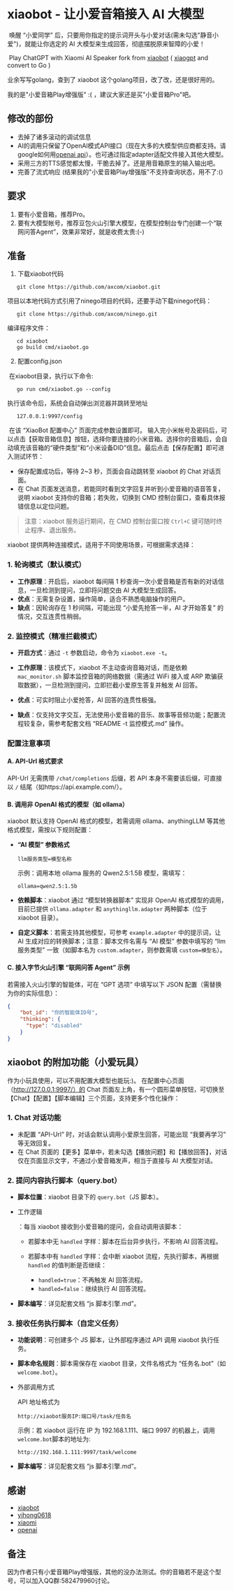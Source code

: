 # xiaobot - 让小爱音箱接入 AI 大模型

​	唤醒 “小爱同学” 后，只要用你指定的提示词开头与小爱对话(需未勾选"静音小爱")，就能让你选定的 AI 大模型来生成回答，彻底摆脱原来智障的小爱！

​	Play ChatGPT with Xiaomi AI Speaker fork from [xiaobot](https://github.com/longbai/xiaobot) ( [xiaogpt](https://github.com/yihong0618/xiaogpt) and convert to Go )

业余写写golang，查到了 xiaobot 这个golang项目，改了改，还是很好用的。

我的是"小爱音箱Play增强版" :( ，建议大家还是买"小爱音箱Pro"吧。

## 修改的部份

- 去掉了诸多滚动的调试信息
- AI的调用只保留了OpenAI模式API接口（现在大多的大模型供应商都支持。请google如何用[openai api](https://platform.openai.com/account/api-keys)）。也可通过指定adapter适配文件接入其他大模型。
- 采用三方的TTS感觉都太慢，干脆去掉了。还是用音箱原生的输入输出吧。
- 完善了流式响应 (结果我的"小爱音箱Play增强版"不支持查询状态，用不了:()

## 要求

1. 要有小爱音箱，推荐Pro。
2. 要有大模型帐号，推荐豆包火山引擎大模型，在模型控制台专门创建一个“联网问答Agent”，效果非常好，就是收费太贵:(-)

## 准备

1. 下载xiaobot代码
```
   git clone https://github.com/axcom/xiaobot.git
```
项目以本地代码方式引用了ninego项目的代码，还要手动下载ninego代码：
```
   git clone https://github.com/axcom/ninego.git
```
编译程序文件：
```
   cd xiaobot
   go build cmd/xiaobot.go
```

2. 配置config.json

​	在xiaobot目录，执行以下命令:

```
   go run cmd/xiaobot.go --config
```
   执行该命令后，系统会自动弹出浏览器并跳转至地址

```
   127.0.0.1:9997/config
```

​	在该 “XiaoBot 配置中心” 页面完成参数设置即可。
​	输入完小米帐号及密码后，可以点击【获取音箱信息】按钮，选择你要连接的小米音箱。选择你的音箱后，会自动填充该音箱的“硬件类型”和“小米设备DID”信息。
​	最后点击【保存配置】即可进入测试环节：

- 保存配置成功后，等待 2~3 秒，页面会自动跳转至 xiaobot 的 Chat 对话页面。
- 在 Chat 页面发送消息，若能同时看到文字回复并听到小爱音箱的语音答复，说明 xiaobot 支持你的音箱；若失败，切换到 CMD 控制台窗口，查看具体报错信息以定位问题。

> 注意：xiaobot 服务运行期间，在 CMD 控制台窗口按 `Ctrl+C` 键可随时终止程序、退出服务。



xiaobot 提供两种连接模式，适用于不同使用场景，可根据需求选择：

### 1. 轮询模式（默认模式）

- **工作原理**：开启后，xiaobot 每间隔 1 秒查询一次小爱音箱是否有新的对话信息，一旦检测到提问，立即将问题交由 AI 大模型生成回答。
- **优点**：无需复杂设置，操作简单，适合不熟悉电脑操作的用户。
- **缺点**：因轮询存在 1 秒间隔，可能出现 “小爱先抢答一半，AI 才开始答复” 的情况，交互连贯性稍弱。

### 2. 监控模式（精准拦截模式）

- **开启方式**：通过 `-t` 参数启动，命令为 `xiaobot.exe -t`。

- **工作原理**：该模式下，xiaobot 不主动查询音箱对话，而是依赖 `mac_monitor.sh` 脚本监控音箱的网络数据（需通过 WiFi 接入或 ARP 欺骗获取数据），一旦检测到提问，立即拦截小爱原生答复并触发 AI 回答。

- **优点**：可实时阻止小爱抢答，AI 回答的连贯性极强。

- **缺点**：仅支持文字交互，无法使用小爱音箱的音乐、故事等音频功能；配置流程较复杂，需参考配套文档 “README -t 监控模式.md” 操作。

  

### 配置注意事项

#### A. API-Url 格式要求

API-Url 无需携带 `/chat/completions` 后缀，若 API 本身不需要该后缀，可直接以 `/` 结尾（如https://api.example.com/）。

#### B. 调用非 OpenAI 格式的模型（如 ollama）

xiaobot 默认支持 OpenAI 格式的模型，若需调用 ollama、anythingLLM 等其他格式模型，需按以下规则配置：

- **“AI 模型” 参数格式**

  ```
  llm服务类型=模型名称
  ```

  示例：调用本地 ollama 服务的 Qwen2.5:1.5B 模型，需填写：

  ```
  ollama=qwen2.5:1.5b
  ```

- **依赖脚本**：xiaobot 通过 “模型转换器脚本” 实现非 OpenAI 格式模型的调用，目前已提供 `ollama.adapter` 和 `anythingllm.adapter` 两种脚本（位于 xiaobot 目录）。

- **自定义脚本**：若需支持其他模型，可参考 `example.adapter` 中的提示词，让 AI 生成对应的转换脚本；注意：脚本文件名需与 “AI 模型” 参数中填写的 “llm 服务类型” 一致（如脚本名为 `custom.adapter`，则参数需填 `custom=模型名`）。

#### C. 接入字节火山引擎 “联网问答 Agent” 示例

若需接入火山引擎的智能体，可在 “GPT 选项” 中填写以下 JSON 配置（需替换为你的实际信息）：

```json
{
    "bot_id": "你的智能体ID号",
    "thinking": {
      "type": "disabled"
    }
}
```



## xiaobot 的附加功能（小爱玩具）

作为小玩具使用，可以不用配置大模型也能玩:)。
在配置中心页面（http://127.0.0.1:9997/）的 Chat 页面左上角，有一个圆形菜单按钮，可切换至【Chat】【配置】【脚本编辑】三个页面，支持更多个性化操作：

### 1. Chat 对话功能

- 未配置 “API-Url” 时，对话会默认调用小爱原生回答，可能出现 “我要再学习” 等无效回复。
- 在 Chat 页面的【更多】菜单中，若未勾选【播放问题】和【播放回答】，对话仅在页面显示文字，不通过小爱音箱发声，相当于直接与 AI 大模型对话。

### 2. 提问内容执行脚本（query.bot）

- **脚本位置**：xiaobot 目录下的 `query.bot`（JS 脚本）。

- 工作逻辑

  ：每当 xiaobot 接收到小爱音箱的提问，会自动调用该脚本：

  - 若脚本中无 `handled` 字样：脚本在后台异步执行，不影响 AI 回答流程。

  - 若脚本中有 `handled` 字样：会中断 xiaobot 流程，先执行脚本，再根据 `handled` 的值判断是否继续：

    - `handled=true`：不再触发 AI 回答流程。
    - `handled=false`：继续执行 AI 回答流程。
  
- **脚本编写**：详见配套文档 “js 脚本引擎.md”。

### 3. 接收任务执行脚本（自定义任务）

- **功能说明**：可创建多个 JS 脚本，让外部程序通过 API 调用 xiaobot 执行任务。

- **脚本命名规则**：脚本需保存在 xiaobot 目录，文件名格式为 “任务名.bot”（如 `welcome.bot`）。

- 外部调用方式

  API 地址格式为

  ```
  http://xiaobot服务IP:端口号/task/任务名
  ```

  示例：若 xiaobot 运行在 IP 为 192.168.1.111、端口 9997 的机器上，调用`welcome.bot`脚本的地址为:

  ```
  http://192.168.1.111:9997/task/welcome
  ```

- **脚本编写**：详见配套文档 “js 脚本引擎.md”。



## 感谢

- [xiaobot](https://github.com/longbai/xiaobot)
- [yihong0618](https://github.com/yihong0618)
- [xiaomi](https://www.mi.com/)
- [openai](https://openai.com/)



## 备注

因为作者只有小爱音箱Play增强版，其他的没办法测试。你的音箱若不是这个型号，可以加入QQ群:582479960讨论。